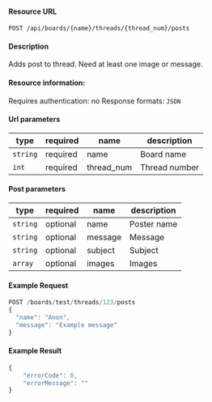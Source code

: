#### Resource URL
`POST /api/boards/{name}/threads/{thread_num}/posts`

#### Description
  Adds post to thread. Need at least one image or message.

#### Resource information:
  Requires authentication: no
  Response formats: `JSON`

#### Url parameters
| type     | required | name                 | description
|----------|----------|----------------------|-------------
| `string` | required | name                 | Board name
| `int`    | required | thread_num           | Thread number

#### Post parameters
| type     | required | name                 | description
|----------|----------|----------------------|-------------
| `string` | optional | name                 | Poster name
| `string` | optional | message              | Message
| `string` | optional | subject              | Subject
| `array`  | optional | images               | Images


#### Example Request
```javascript
POST /boards/test/threads/123/posts
{
  "name": "Anon",
  "message": "Example message"
}
```

#### Example Result
```javascript
{
    "errorCode": 0,
    "errorMessage": ""
}
```